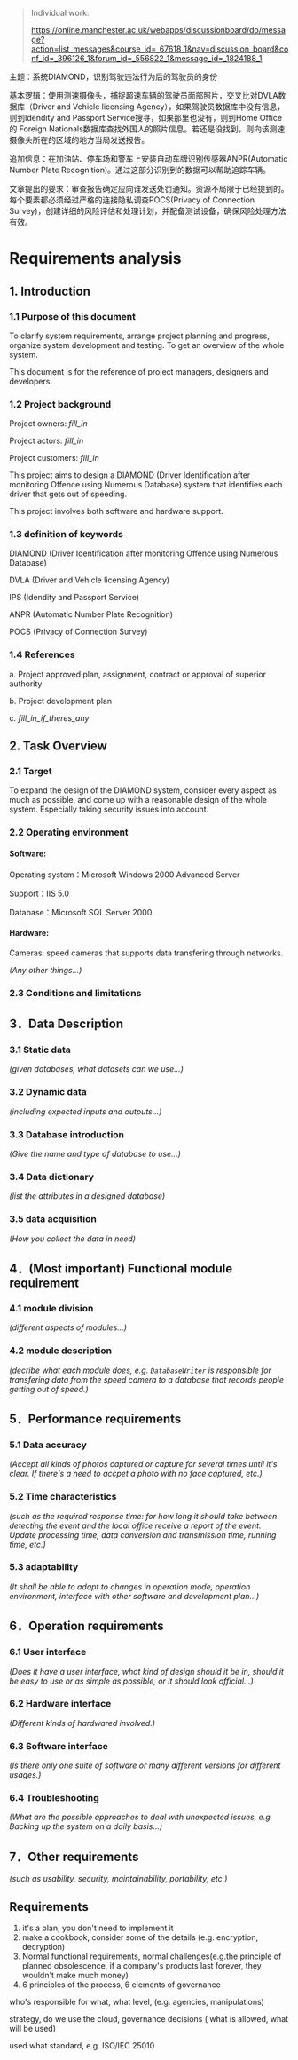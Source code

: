 > Individual work:
>
> https://online.manchester.ac.uk/webapps/discussionboard/do/message?action=list_messages&course_id=_67618_1&nav=discussion_board&conf_id=_396126_1&forum_id=_556822_1&message_id=_1824188_1

主题：系统DIAMOND，识别驾驶违法行为后的驾驶员的身份

基本逻辑：使用测速摄像头，捕捉超速车辆的驾驶员面部照片，交叉比对DVLA数据库（Driver and Vehicle licensing Agency），如果驾驶员数据库中没有信息，则到Idendity and Passport Service搜寻，如果那里也没有，则到Home Office 的 Foreign Nationals数据库查找外国人的照片信息。若还是没找到，则向该测速摄像头所在的区域的地方当局发送报告。

追加信息：在加油站、停车场和警车上安装自动车牌识别传感器ANPR(Automatic Number Plate Recognition)。通过这部分识别到的数据可以帮助追踪车辆。

文章提出的要求：审查报告确定应向谁发送处罚通知。资源不局限于已经提到的。每个要素都必须经过严格的连接隐私调查POCS(Privacy of Connection Survey)，创建详细的风险评估和处理计划，并配备测试设备，确保风险处理方法有效。



# Requirements analysis 

## 1. Introduction

### 1.1 Purpose of this document

To clarify system requirements, arrange project planning and progress, organize system development and testing. To get an overview of the whole system.

This document is for the reference of project managers, designers and developers.

### 1.2 Project background

Project owners: *fill_in*

Project actors: *fill_in*

Project customers: *fill_in*

This project aims to design a DIAMOND (Driver Identification after monitoring Offence using Numerous Database) system that identifies each driver that gets out of speeding.

This project involves both software and hardware support.

### 1.3 definition of keywords

DIAMOND (Driver Identification after monitoring Offence using Numerous Database)

DVLA (Driver and Vehicle licensing Agency)

IPS (Idendity and Passport Service)

ANPR (Automatic Number Plate Recognition)

POCS (Privacy of Connection Survey)

### 1.4 References

a. Project approved plan, assignment, contract or approval of superior authority

b. Project development plan

c. *fill_in_if_theres_any*

## 2. Task Overview

### 2.1 Target

To expand the design of the DIAMOND system, consider every aspect as much as possible, and come up with a reasonable design of the whole system. Especially taking security issues into account.

### 2.2 Operating environment

#### Software:

Operating system：Microsoft Windows 2000 Advanced Server

Support：IIS 5.0

Database：Microsoft SQL Server 2000

#### Hardware:

Cameras: speed cameras that supports data transfering through networks.

*(Any other things...)*

### 2.3 Conditions and limitations

 

## 3．Data Description

### 3.1 Static data

*(given databases, what datasets can we use...)*

### 3.2 Dynamic data

*(including expected inputs and outputs...)*

### 3.3 Database introduction

*(Give the name and type of database to use...)*

### 3.4 Data dictionary

*(list the attributes in a designed database)*

### 3.5 data acquisition

*(How you collect the data in need)*

## 4．(Most important) Functional module requirement

### 4.1 module division

*(different aspects of modules...)*

### 4.2 module description

*(decribe what each module does, e.g. `DatabaseWriter` is responsible for transfering data from the speed camera to a database that records people getting out of speed.)*

## 5．Performance requirements

### 5.1 Data accuracy

*(Accept all kinds of photos captured or capture for several times until it's clear. If there's a need to accpet a photo with no face captured, etc.)*

### 5.2 Time characteristics

*(such as the required response time: for how long it should take between detecting the event and the local office receive a report of the event. Update processing time, data conversion and transmission time, running time, etc.)*

### 5.3 adaptability

*(It shall be able to adapt to changes in operation mode, operation environment, interface with other software and development plan...)*

## 6．Operation requirements

### 6.1 User interface

*(Does it have a user interface, what kind of design should it be in, should it be easy to use or as simple as possible, or it should look official...)*

### 6.2 Hardware interface

*(Different kinds of hardwared involved.)*

### 6.3 Software interface

*(Is there only one suite of software or many different versions for different usages.)*

### 6.4 Troubleshooting

*(What are the possible approaches to deal with unexpected issues, e.g. Backing up the system on a daily basis...)*

## 7．Other requirements

*(such as usability, security, maintainability, portability, etc.)*

 

##  Requirements

1. it's a plan, you don't need to implement it
2. make a cookbook, consider some of the details (e.g. encryption, decryption)
3. Normal functional requirements, normal challenges(e.g.the principle of planned obsolescence, if a company's products last forever, they wouldn't make much money)
4. 6 principles of the process, 6 elements of governance



who's responsible for what, what level, (e.g. agencies, manipulations)



strategy, do we use the cloud, governance decisions ( what is allowed, what will be used)

used what standard, e.g. ISO/IEC 25010